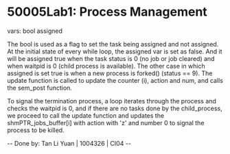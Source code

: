# 50005Lab1: Process Management

vars: bool assigned

The bool is used as a flag to set the task being assigned and not assigned. At the initial state of every while loop, 
the assigned var is set as false. And it will be assigned true when the task status is 0 (no job or job cleared) and 
when waitpid is 0 (child process is available). The other case in which assigned is set true is when a new process is
forked() (status == 9).
The update function is called to update the counter (i), action and num, and calls the sem_post function.

To signal the termination process, a loop iterates through the process and checks the waitpid is 0, and if there are no
tasks done by the child_process, we proceed to call the update function and updates the shmPTR_jobs_buffer[i] with
action with 'z' and number 0 to signal the process to be killed.

-- Done by: Tan Li Yuan | 1004326 | CI04 --
